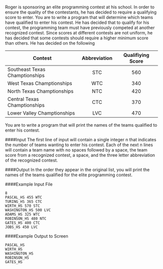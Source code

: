 Roger is sponsoring an elite programming contest at his school. In order to ensure the quality of the contestants, he has decided to require a qualifying score to enter. You are to write a program that will determine which teams have qualified to enter his contest.
He has decided that to qualify for his contest, the programming team must have previously competed at another recognized contest. Since scores at different contests are not uniform, he has decided that some contests should require a higher minimum score than others. He has decided on the following

| Contest                        | Abbreviation  | Qualifiying Score  |
| ------------------------------ |:-------------:| :-----------------:|
| Southeast Texas Champtionships | STC           | 560                |
| West Texas Champtionships      | WTC           | 340                |
| North Texas Champtionships     | NTC           | 420                |
| Central Texas Champtionships   | CTC           | 370                |
| Lower Valley Champtionships    | LVC           | 470                |


You are to write a program that will print the names of the teams qualified to enter his contest.

####Input
The first line of input will contain a single integer n that indicates the number of teams wanting to enter his contest. Each of the next n lines will contain a team name with no spaces followed by a space, the team score from a recognized contest, a space, and the three letter abbreviation of the recognized contest.

####Output
In the order they appear in the original list, you will print the names of the teams qualified for the elite programming contest.

####Example Input File
```
8
PASCAL_HS 455 WTC 
TURING_HS 365 CTC 
WIRTH_HS 570 STC 
WASHINGTON_HS 500 LVC 
ADAMS_HS 325 WTC 
ROBINSON_HS 480 NTC 
GATES_HS 400 CTC 
JOBS_HS 450 LVC
```

####Example Output to Screen
```
PASCAL_HS 
WIRTH_HS 
WASHINGTON_HS 
ROBINSON_HS 
GATES_HS
```

